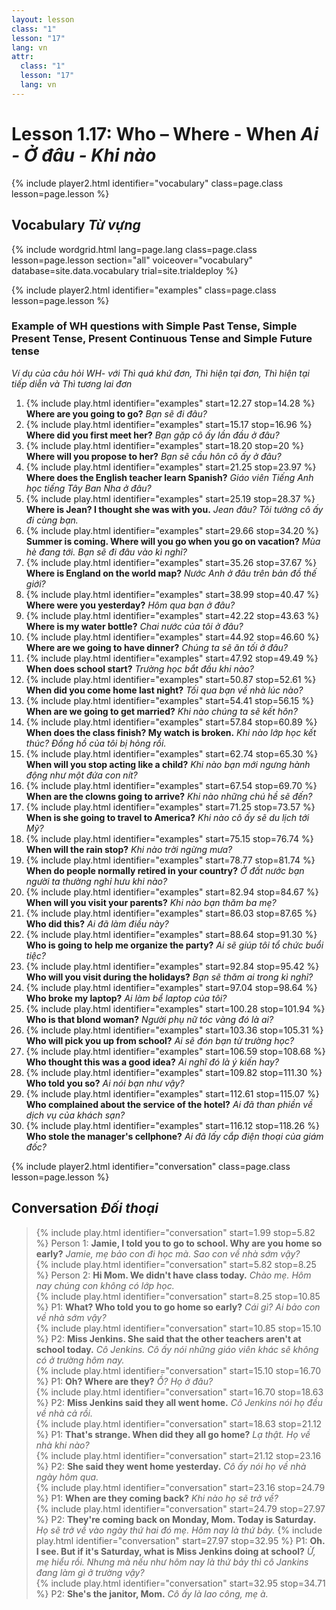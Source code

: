 ```yaml
---
layout: lesson
class: "1"
lesson: "17"
lang: vn
attr:
  class: "1"
  lesson: "17"
  lang: vn
---
```



# Lesson 1.17: Who – Where - When *Ai - Ở đâu - Khi nào*


{% include player2.html identifier="vocabulary" class=page.class lesson=page.lesson %}
## Vocabulary *Từ vựng* 

{% include wordgrid.html lang=page.lang
		class=page.class 
		lesson=page.lesson 
		section="all"
		voiceover="vocabulary"
		database=site.data.vocabulary 
		trial=site.trialdeploy %}

{% include player2.html identifier="examples" class=page.class lesson=page.lesson %}

### Example of WH questions with Simple Past Tense, Simple Present Tense, Present Continuous Tense and Simple Future tense
*Ví dụ của câu hỏi WH- với Thì quá khứ đơn, Thì hiện tại đơn, Thì hiện tại tiếp diễn và Thì tương lai đơn* 
1. {% include play.html identifier="examples" start=12.27 stop=14.28 %} **Where are you going to go?**  *Bạn sẽ đi đâu?*
2. {% include play.html identifier="examples" start=15.17 stop=16.96 %} **Where did you first meet her?**  *Bạn gặp cô ấy lần đầu ở đâu?*
3. {% include play.html identifier="examples" start=18.20 stop=20 %} **Where will you propose to her?**  *Bạn sẽ cầu hôn cô ấy ở đâu?*
4. {% include play.html identifier="examples" start=21.25 stop=23.97 %} **Where does the English teacher learn Spanish?**  *Giáo viên Tiếng Anh học tiếng Tây Ban Nha ở đâu?*
5. {% include play.html identifier="examples" start=25.19 stop=28.37 %} **Where is Jean? I thought she was with you.**  *Jean đâu? Tôi tưởng cô ấy đi cùng bạn.*
6. {% include play.html identifier="examples" start=29.66 stop=34.20 %} **Summer is coming. Where will you go when you go on vacation?**  *Mùa hè đang tới. Bạn sẽ đi đâu vào kì nghỉ?*
7. {% include play.html identifier="examples" start=35.26 stop=37.67 %} **Where is England on the world map?**  *Nước Anh ở đâu trên bản đồ thế giới?*
8. {% include play.html identifier="examples" start=38.99 stop=40.47 %} **Where were you yesterday?**  *Hôm qua bạn ở đâu?*
9. {% include play.html identifier="examples" start=42.22 stop=43.63 %} **Where is my water bottle?**  *Chai nước của tôi ở đâu?*
10. {% include play.html identifier="examples" start=44.92 stop=46.60 %} **Where are we going to have dinner?**  *Chúng ta sẽ ăn tối ở đâu?*
11. {% include play.html identifier="examples" start=47.92 stop=49.49 %} **When does school start?**  *Trường học bắt đầu khi nào?*
12. {% include play.html identifier="examples" start=50.87 stop=52.61 %} **When did you come home last night?**  *Tối qua bạn về nhà lúc nào?*
13. {% include play.html identifier="examples" start=54.41 stop=56.15 %} **When are we going to get married?**  *Khi nào chúng ta sẽ kết hôn?*
14. {% include play.html identifier="examples" start=57.84 stop=60.89 %} **When does the class finish? My watch is broken.**  *Khi nào lớp học kết thúc? Đồng hồ của tôi bị hỏng rồi.*
15. {% include play.html identifier="examples" start=62.74 stop=65.30 %} **When will you stop acting like a child?**  *Khi nào bạn mới ngưng hành động như một đứa con nít?*
16. {% include play.html identifier="examples" start=67.54 stop=69.70 %} **When are the clowns going to arrive?**  *Khi nào những chú hề sẽ đến?*
17. {% include play.html identifier="examples" start=71.25 stop=73.57 %} **When is she going to travel to America?**  *Khi nào cô ấy sẽ du lịch tới Mỹ?*
18. {% include play.html identifier="examples" start=75.15 stop=76.74 %} **When will the rain stop?**  *Khi nào trời ngừng mưa?*
19. {% include play.html identifier="examples" start=78.77 stop=81.74 %} **When do people normally retired in your country?** *Ở đất nước bạn người ta thường nghỉ hưu khi nào?*
20. {% include play.html identifier="examples" start=82.94 stop=84.67 %} **When will you visit your parents?**  *Khi nào bạn thăm ba mẹ?*
21. {% include play.html identifier="examples" start=86.03 stop=87.65 %} **Who did this?**  *Ai đã làm điều này?*
22. {% include play.html identifier="examples" start=88.64 stop=91.30 %} **Who is going to help me organize the party?**  *Ai sẽ giúp tôi tổ chức buổi tiệc?*
23. {% include play.html identifier="examples" start=92.84 stop=95.42 %} **Who will you visit during the holidays?**  *Bạn sẽ thăm ai trong kì nghỉ?*
24. {% include play.html identifier="examples" start=97.04 stop=98.64 %} **Who broke my laptop?**  *Ai làm bể laptop của tôi?*
25. {% include play.html identifier="examples" start=100.28 stop=101.94 %} **Who is that blond woman?**  *Người phụ nữ tóc vàng đó là ai?*
26. {% include play.html identifier="examples" start=103.36 stop=105.31 %} **Who will pick you up from school?**  *Ai sẽ đón bạn từ trường học?*
27. {% include play.html identifier="examples" start=106.59 stop=108.68 %} **Who thought this was a good idea?**  *Ai nghĩ đó là ý kiến hay?*
28. {% include play.html identifier="examples" start=109.82 stop=111.30 %} **Who told you so?** *Ai nói bạn như vậy?*
29. {% include play.html identifier="examples" start=112.61 stop=115.07 %} **Who complained about the service of the hotel?**  *Ai đã than phiền về dịch vụ của khách sạn?*
30. {% include play.html identifier="examples" start=116.12 stop=118.26 %} **Who stole the manager's cellphone?**  *Ai đã lấy cắp điện thoại của giám đốc?*

{% include player2.html identifier="conversation" class=page.class lesson=page.lesson %}
## Conversation *Đối thoại*

> {% include play.html identifier="conversation" start=1.99 stop=5.82 %} Person 1: **Jamie, I told you to go to school. Why are you home so early?**
*Jamie, mẹ bảo con đi học mà. Sao con về nhà sớm vậy?*  
> {% include play.html identifier="conversation" start=5.82 stop=8.25 %} Person 2: **Hi Mom. We didn't have class today.**
*Chào mẹ. Hôm nay chúng con không có lớp học.*  
> {% include play.html identifier="conversation" start=8.25 stop=10.85 %} P1: **What? Who told you to go home so early?**
*Cái gì? Ai bảo con về nhà sớm vậy?*  
> {% include play.html identifier="conversation" start=10.85 stop=15.10 %} P2: **Miss Jenkins. She said that the other teachers aren't at school today.**
*Cô Jenkins. Cô ấy nói những giáo viên khác sẽ không có ở trường hôm nay.*  
> {% include play.html identifier="conversation" start=15.10 stop=16.70 %} P1: **Oh? Where are they?**
*Ồ? Họ ở đâu?*  
> {% include play.html identifier="conversation" start=16.70 stop=18.63 %} P2: **Miss Jenkins said they all went home.**
*Cô Jenkins nói họ đều về nhà cả rồi.*  
> {% include play.html identifier="conversation" start=18.63 stop=21.12 %} P1: **That's strange. When did they all go home?**
*Lạ thật. Họ về nhà khi nào?*  
> {% include play.html identifier="conversation" start=21.12 stop=23.16 %} P2: **She said they went home yesterday.**
*Cô ấy nói họ về nhà ngày hôm qua.*  
> {% include play.html identifier="conversation" start=23.16 stop=24.79 %} P1: **When are they coming back?**
*Khi nào họ sẽ trở về?*  
> {% include play.html identifier="conversation" start=24.79 stop=27.97 %} P2: **They're coming back on Monday, Mom. Today is Saturday.**
*Họ sẽ trở về vào ngày thứ hai đó mẹ. Hôm nay là thứ bảy.* 
> {% include play.html identifier="conversation" start=27.97 stop=32.95 %} P1: **Oh. I see. But if it's Saturday, what is Miss Jenkins doing at school?**
*Ừ, mẹ hiểu rồi. Nhưng mà nếu như hôm nay là thứ bảy thì cô Jankins đang làm gì ở trường vậy?*  
> {% include play.html identifier="conversation" start=32.95 stop=34.71 %} P2: **She's the janitor, Mom.**
*Cô ấy là lao công, mẹ à.*  